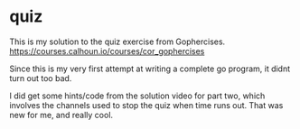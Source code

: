 # quiz
This is my solution to the quiz exercise from Gophercises.  https://courses.calhoun.io/courses/cor_gophercises

Since this is my very first attempt at writing a complete go program, it didnt turn out too bad.

I did get some hints/code from the solution video for part two, which involves the channels 
used to stop the quiz when time runs out.  That was new for me, and really cool.
